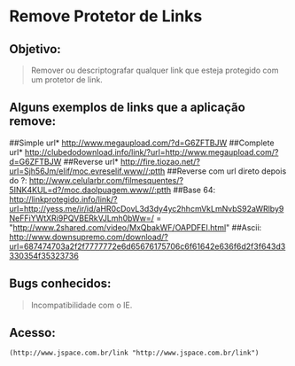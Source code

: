 Remove Protetor de Links
========================

Objetivo:
---------
>	Remover ou descriptografar qualquer link que esteja protegido com um protetor de link.

Alguns exemplos de links que a aplicação remove:
-------------------------------------------------

  ##Simple url*
	   http://www.megaupload.com/?d=G6ZFTBJW
  ##Complete url*
   http://clubedodownload.info/link/?url=http://www.megaupload.com/?d=G6ZFTBJW
  ##Reverse url*
   http://fire.tiozao.net/?url=Sjh56Jm/elif/moc.evreselif.www//:ptth
  ##Reverse com url direto depois do ?:
   http://www.celularbr.com/filmesquentes/?5INK4KUL=d?/moc.daolpuagem.www//:ptth
  ##Base 64: 
   http://linkprotegido.info/link/?url=http://yess.me/ir/id/aHR0cDovL3d3dy4yc2hhcmVkLmNvbS92aWRlby9NeFFiYWtXRi9PQVBERkVJLmh0bWw=/  = "http://www.2shared.com/video/MxQbakWF/OAPDFEI.html"
  ##Ascii:
   http://www.downsupremo.com/download/?url=687474703a2f2f7777772e6d65676175706c6f61642e636f6d2f3f643d3330354f35323736
   
 Bugs conhecidos:
 ----------------
> Incompatibilidade com o IE.
	
Acesso:
-------
	(http://www.jspace.com.br/link "http://www.jspace.com.br/link")

	
